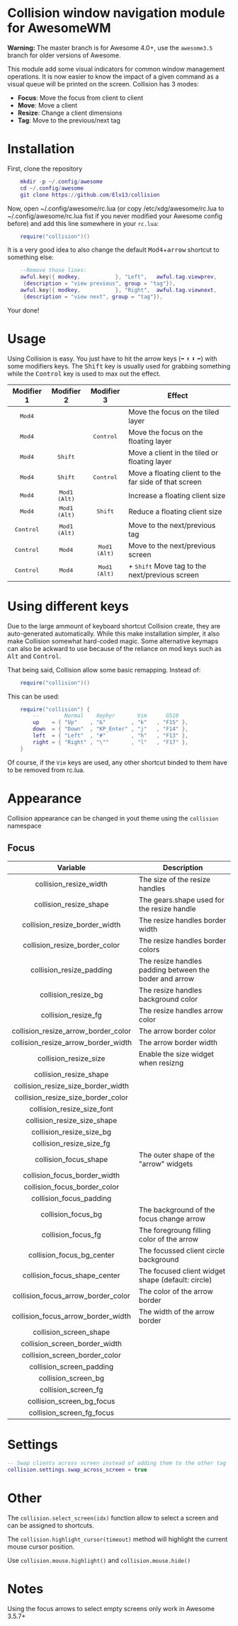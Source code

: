 Collision window navigation module for AwesomeWM
================================================

**Warning:** The master branch is for Awesome 4.0+, use the `awesome3.5`
branch for older versions of Awesome.

This module add some visual indicators for common window management operations.
It is now easier to know the impact of a given command as a visual queue will
be printed on the screen. Collision has 3 modes:

* **Focus**: Move the focus from client to client
* **Move**: Move a client
* **Resize**: Change a client dimensions
* **Tag**: Move to the previous/next tag

# Installation

First, clone the repository

```lua
    mkdir -p ~/.config/awesome
    cd ~/.config/awesome
    git clone https://github.com/Elv13/collision
```

Now, open ~/.config/awesome/rc.lua (or copy /etc/xdg/awesome/rc.lua to
~/.config/awesome/rc.lua fist if you never modified your Awesome config before)
 and add this line somewhere in your `rc.lua`:

```lua
    require("collision")()
```

It is a very good idea to also change the default <kbd>Mod4</kbd>+<kbd>arrow</kbd> shortcut to
something else:

```lua
    --Remove those lines:
    awful.key({ modkey,           }, "Left",   awful.tag.viewprev,
     {description = "view previous", group = "tag"}),
    awful.key({ modkey,           }, "Right",  awful.tag.viewnext,
     {description = "view next", group = "tag"}),
```

Your done!

# Usage

Using Collision is easy. You just have to hit the arrow keys (<kbd>➡</kbd> <kbd>⬆</kbd> <kbd>⬇</kbd> <kbd>⬅</kbd>)
with some modifiers keys. The <kbd>Shift</kbd> key is usually used for grabbing something
while the <kbd>Control</kbd> key is used to max out the effect.

| Modifier 1         | Modifier 2            | Modifier 3            | Effect                                                  |
| :----------:       | :----------:          | :----------:          | ------------------------------------------------------- |
| <kbd>Mod4</kbd>    |                       |                       | Move the focus on the tiled layer                       |
| <kbd>Mod4</kbd>    |                       | <kbd>Control</kbd>    | Move the focus on the floating layer                    |
| <kbd>Mod4</kbd>    | <kbd>Shift</kbd>      |                       | Move a client in the tiled or floating layer            |
| <kbd>Mod4</kbd>    | <kbd>Shift</kbd>      | <kbd>Control</kbd>    | Move a floating client to the far side of that screen   |
| <kbd>Mod4</kbd>    | <kbd>Mod1 (Alt)</kbd> |                       | Increase a floating client size                         |
| <kbd>Mod4</kbd>    | <kbd>Mod1 (Alt)</kbd> | <kbd>Shift</kbd>      | Reduce a floating client size                           |
| <kbd>Control</kbd> | <kbd>Mod1 (Alt)</kbd> |                       | Move to the next/previous tag                           |
| <kbd>Control</kbd> | <kbd>Mod4</kbd>       | <kbd>Mod1 (Alt)</kbd> | Move to the next/previous screen                        |
| <kbd>Control</kbd> | <kbd>Mod4</kbd>       | <kbd>Mod1 (Alt)</kbd> | + <kbd>Shift</kbd> Move tag to the next/previous screen |

# Using different keys

Due to the large ammount of keyboard shortcut Collision create, they are
auto-generated automatically. While this make installation simpler, it also
make Collision somewhat hard-coded magic. Some alternative keymaps can also
be ackward to use because of the reliance on mod keys such as <kbd>Alt</kbd> and <kbd>Control</kbd>.

That being said, Collision allow some basic remapping. Instead of:

```lua
    require("collision")()
```

This can be used:

```lua
    require("collision") {
        --        Normal    Xephyr       Vim      G510
        up    = { "Up"    , "&"        , "k"   , "F15" },
        down  = { "Down"  , "KP_Enter" , "j"   , "F14" },
        left  = { "Left"  , "#"        , "h"   , "F13" },
        right = { "Right" , "\""       , "l"   , "F17" },
    }
```

Of course, if the `Vim` keys are used, any other shortcut binded to them have to
be removed from rc.lua.

# Appearance

Collision appearance can be changed in yout theme using the `collision`
namespace

## Focus

| Variable                            | Description                                            |
| :---------------------------------: | ------------------------------------------------------ |
| collision_resize_width              | The size of the resize handles                         |
| collision_resize_shape              | The gears.shape used for the resize handle             |
| collision_resize_border_width       | The resize handles border width                        |
| collision_resize_border_color       | The resize handles border colors                       |
| collision_resize_padding            | The resize handles padding between the boder and arrow |
| collision_resize_bg                 | The resize handles background color                    |
| collision_resize_fg                 | The resize handles arrow color                         |
| collision_resize_arrow_border_color | The arrow border color                                 |
| collision_resize_arrow_border_width | The arrow border width                                 |
| collision_resize_size               | Enable the size widget when resizng                    |
| collision_resize_shape              |                                                        |
| collision_resize_size_border_width  |                                                        |
| collision_resize_size_border_color  |                                                        |
| collision_resize_size_font          |                                                        |
| collision_resize_size_shape         |                                                        |
| collision_resize_size_bg            |                                                        |
| collision_resize_size_fg            |                                                        |
| collision_focus_shape               | The outer shape of the "arrow" widgets                 |
| collision_focus_border_width        |                                                        |
| collision_focus_border_color        |                                                        |
| collision_focus_padding             |                                                        |
| collision_focus_bg                  | The background of the focus change arrow               |
| collision_focus_fg                  | The foregroung filling color of the arrow              |
| collision_focus_bg_center           | The focussed client circle background                  |
| collision_focus_shape_center        | The focused client widget shape (default: circle)      |
| collision_focus_arrow_border_color  | The color of the arrow border                          |
| collision_focus_arrow_border_width  | The width of the arrow border                          |
| collision_screen_shape              |                                                        |
| collision_screen_border_width       |                                                        |
| collision_screen_border_color       |                                                        |
| collision_screen_padding            |                                                        |
| collision_screen_bg                 |                                                        |
| collision_screen_fg                 |                                                        |
| collision_screen_bg_focus           |                                                        |
| collision_screen_fg_focus           |                                                        |

# Settings

```lua
-- Swap clients across screen instead of adding them to the other tag
collision.settings.swap_across_screen = true
```

# Other

The `collision.select_screen(idx)` function allow to select a screen and can be
assigned to shortcuts.

The `collision.highlight_cursor(timeout)` method will highlight the current mouse
cursor position.

Use `collision.mouse.highlight()` and `collision.mouse.hide()`

# Notes

Using the focus arrows to select empty screens only work in Awesome 3.5.7+
